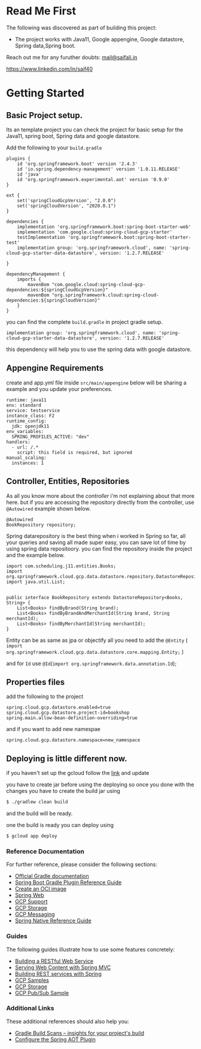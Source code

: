 # Read Me First
The following was discovered as part of building this project:

* The project works with Java11, Google appengine, Google datastore, Spring data,Spring boot.

Reach out me for any furuther doubts: <mail@saifali.in> 

<https://www.linkedin.com/in/saif40>

# Getting Started

## Basic Project setup.
Its an template project you can check the project for basic setup for the Java11, spring boot, Spring data and google datastore.


Add the following to your `build.gradle`

```
plugins {
	id 'org.springframework.boot' version '2.4.3'
	id 'io.spring.dependency-management' version '1.0.11.RELEASE'
	id 'java'
	id 'org.springframework.experimental.aot' version '0.9.0'
}
```
```
ext {
	set('springCloudGcpVersion', "2.0.0")
	set('springCloudVersion', "2020.0.1")
}
```
```
dependencies {
	implementation 'org.springframework.boot:spring-boot-starter-web'
	implementation 'com.google.cloud:spring-cloud-gcp-starter'
	testImplementation 'org.springframework.boot:spring-boot-starter-test'
	implementation group: 'org.springframework.cloud', name: 'spring-cloud-gcp-starter-data-datastore', version: '1.2.7.RELEASE'

}
```
```
dependencyManagement {
	imports {
		mavenBom "com.google.cloud:spring-cloud-gcp-dependencies:${springCloudGcpVersion}"
		mavenBom "org.springframework.cloud:spring-cloud-dependencies:${springCloudVersion}"
	}
}
```
you can find the complete `build.gradle` in project gradle setup. 

`implementation group: 'org.springframework.cloud', name: 'spring-cloud-gcp-starter-data-datastore', version: '1.2.7.RELEASE'`

this dependency will help you to use the spring data with google datastore.


## Appengine Requirements
create and app.yml file inside `src/main/appengine` below will be sharing a example and you update your preferences.

```
runtime: java11
env: standard
service: testservice
instance_class: F2
runtime_config:
  jdk: openjdk11
env_variables:
  SPRING_PROFILES_ACTIVE: "dev"
handlers:
  - url: /.*
    script: this field is required, but ignored
manual_scaling:
  instances: 1
```

## Controller, Entities, Repositories

As all you know more about the *controller* i'm not explaining about that more here. but if you are accessing the repository directly from the controller, use `@Autowired` example shown below.

```
@Autowired
BookRepository repository;
```
Spring datarepository is the best thing when i worked in Spring so far, all your queries and saving all made super easy, you can save lot of time by using spring data repositoory. you can find the repository inside the project and the example below.

```
import com.scheduling.j11.entities.Books;
import org.springframework.cloud.gcp.data.datastore.repository.DatastoreRepository;
import java.util.List;


public interface BookRepository extends DatastoreRepository<Books, String> {
    List<Books> findByBrand(String brand);
    List<Books> findByBrandAndMerchantId(String brand, String merchantId);
    List<Books> findByMerchantId(String merchantId);
}
```

Entity can be as same as jpa or objectify all you need to add the `@Entity` ( `import org.springframework.cloud.gcp.data.datastore.core.mapping.Entity;` )

and for `Id` use `@Id`(`import org.springframework.data.annotation.Id`);


## Properties files
add the following to the project
```
spring.cloud.gcp.datastore.enabled=true
spring.cloud.gcp.datastore.project-id=bookshop
spring.main.allow-bean-definition-overriding=true
```
and if you want to add new namespae
```
spring.cloud.gcp.datastore.namespace=new_namespace
```

## Deploying is little different now.

if you haven't set up the gcloud follow the [link](https://cloud.google.com/deployment-manager/docs/step-by-step-guide/installation-and-setup#install) and update


you have to create jar before using the deploying 
so once you done with the changes you have to create the build jar using 
```bash
$ ./gradlew clean build
```
 and the build will be ready.

one the build is ready you can deploy using 
```bash
$ gcloud app deploy
```



### Reference Documentation
For further reference, please consider the following sections:

* [Official Gradle documentation](https://docs.gradle.org)
* [Spring Boot Gradle Plugin Reference Guide](https://docs.spring.io/spring-boot/docs/2.4.3/gradle-plugin/reference/html/)
* [Create an OCI image](https://docs.spring.io/spring-boot/docs/2.4.3/gradle-plugin/reference/html/#build-image)
* [Spring Web](https://docs.spring.io/spring-boot/docs/2.4.3/reference/htmlsingle/#boot-features-developing-web-applications)
* [GCP Support](https://cloud.spring.io/spring-cloud-gcp/reference/html/)
* [GCP Storage](https://cloud.spring.io/spring-cloud-gcp/reference/html/#spring-resources)
* [GCP Messaging](https://cloud.spring.io/spring-cloud-gcp/reference/html/#spring-integration)
* [Spring Native Reference Guide](https://docs.spring.io/spring-native/docs/current/reference/htmlsingle/)

### Guides
The following guides illustrate how to use some features concretely:

* [Building a RESTful Web Service](https://spring.io/guides/gs/rest-service/)
* [Serving Web Content with Spring MVC](https://spring.io/guides/gs/serving-web-content/)
* [Building REST services with Spring](https://spring.io/guides/tutorials/bookmarks/)
* [GCP Samples](https://github.com/GoogleCloudPlatform/spring-cloud-gcp/tree/master/spring-cloud-gcp-samples)
* [GCP Storage](https://github.com/GoogleCloudPlatform/spring-cloud-gcp/tree/master/spring-cloud-gcp-samples/spring-cloud-gcp-storage-resource-sample)
* [GCP Pub/Sub Sample](https://github.com/GoogleCloudPlatform/spring-cloud-gcp/tree/master/spring-cloud-gcp-samples/spring-cloud-gcp-pubsub-sample)

### Additional Links
These additional references should also help you:

* [Gradle Build Scans – insights for your project's build](https://scans.gradle.com#gradle)
* [Configure the Spring AOT Plugin](https://docs.spring.io/spring-native/docs/0.9.0/reference/htmlsingle/#spring-aot-gradle)

